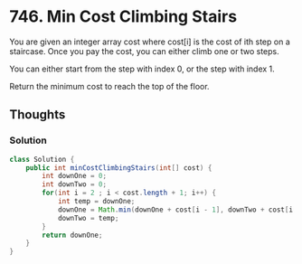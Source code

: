 # 746. Min Cost Climbing Stairs

You are given an integer array cost where cost[i] is the cost of ith step on a staircase. Once you pay the cost, you can either climb one or two steps.

You can either start from the step with index 0, or the step with index 1.

Return the minimum cost to reach the top of the floor.


## Thoughts

### Solution
```java
class Solution {
    public int minCostClimbingStairs(int[] cost) {
        int downOne = 0;
        int downTwo = 0;
        for(int i = 2 ; i < cost.length + 1; i++) {
            int temp = downOne;
            downOne = Math.min(downOne + cost[i - 1], downTwo + cost[i - 2]);
            downTwo = temp;
        }
        return downOne;
    }
}
```